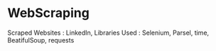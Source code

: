 # WebScraping
Scraped Websites : LinkedIn,
Libraries Used : Selenium, Parsel, time, BeatifulSoup, requests
